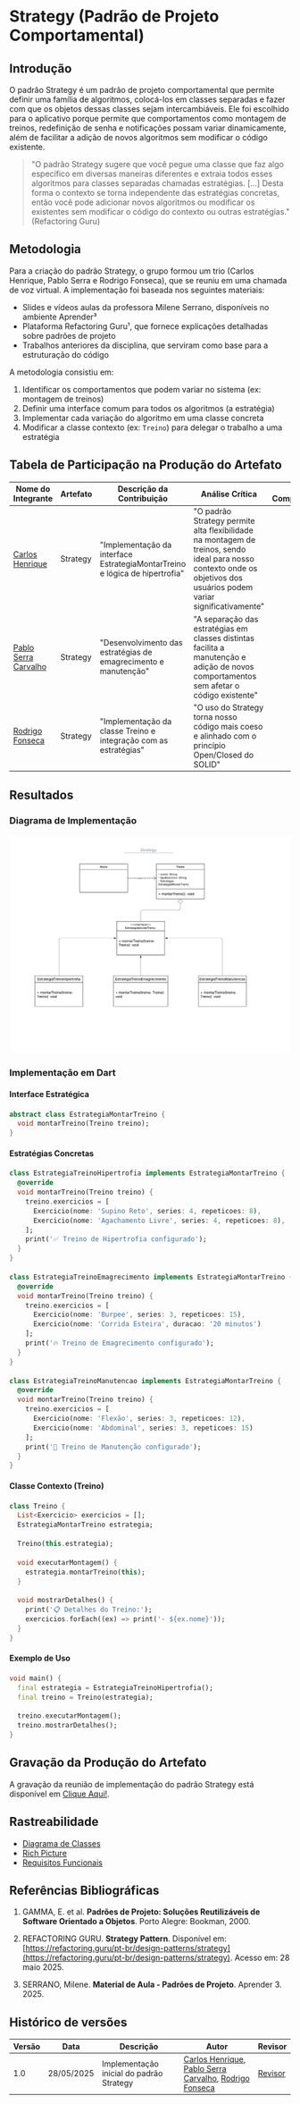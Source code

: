 # Strategy (Padrão de Projeto Comportamental)

## Introdução

O padrão Strategy é um padrão de projeto comportamental que permite definir uma família de algoritmos, colocá-los em classes separadas e fazer com que os objetos dessas classes sejam intercambiáveis. Ele foi escolhido para o aplicativo porque permite que comportamentos como montagem de treinos, redefinição de senha e notificações possam variar dinamicamente, além de facilitar a adição de novos algoritmos sem modificar o código existente.

> "O padrão Strategy sugere que você pegue uma classe que faz algo específico em diversas maneiras diferentes e extraia todos esses algoritmos para classes separadas chamadas estratégias. [...] Desta forma o contexto se torna independente das estratégias concretas, então você pode adicionar novos algoritmos ou modificar os existentes sem modificar o código do contexto ou outras estratégias." (Refactoring Guru)

## Metodologia

Para a criação do padrão Strategy, o grupo formou um trio (Carlos Henrique, Pablo Serra e Rodrigo Fonseca), que se reuniu em uma chamada de voz virtual. A implementação foi baseada nos seguintes materiais:

- Slides e vídeos aulas da professora Milene Serrano, disponíveis no ambiente Aprender³
- Plataforma Refactoring Guru¹, que fornece explicações detalhadas sobre padrões de projeto
- Trabalhos anteriores da disciplina, que serviram como base para a estruturação do código

A metodologia consistiu em:
1. Identificar os comportamentos que podem variar no sistema (ex: montagem de treinos)
2. Definir uma interface comum para todos os algoritmos (a estratégia)
3. Implementar cada variação do algoritmo em uma classe concreta
4. Modificar a classe contexto (ex: `Treino`) para delegar o trabalho a uma estratégia

## Tabela de Participação na Produção do Artefato

<center>

| Nome do Integrante | Artefato | Descrição da Contribuição | Análise Crítica | Link Comprobatório |
|--------------------|----------|---------------------------|-----------------|--------------------|
| [Carlos Henrique](https://github.com/carlinn1) | Strategy | "Implementação da interface EstrategiaMontarTreino e lógica de hipertrofia" | "O padrão Strategy permite alta flexibilidade na montagem de treinos, sendo ideal para nosso contexto onde os objetivos dos usuários podem variar significativamente" | []() |
| [Pablo Serra Carvalho](https://github.com/Pabloserrapxx) | Strategy | "Desenvolvimento das estratégias de emagrecimento e manutenção" | "A separação das estratégias em classes distintas facilita a manutenção e adição de novos comportamentos sem afetar o código existente" | []() |
| [Rodrigo Fonseca](https://github.com/rodfon3301) | Strategy | "Implementação da classe Treino e integração com as estratégias" | "O uso do Strategy torna nosso código mais coeso e alinhado com o princípio Open/Closed do SOLID" | []() |

</center>

## Resultados

### Diagrama de Implementação
![Diagrama de Implementação](../imagens/Strategy.png)

### Implementação em Dart

#### Interface Estratégica
```dart
abstract class EstrategiaMontarTreino {
  void montarTreino(Treino treino);
}
```

#### Estratégias Concretas
```dart
class EstrategiaTreinoHipertrofia implements EstrategiaMontarTreino {
  @override
  void montarTreino(Treino treino) {
    treino.exercicios = [
      Exercicio(nome: 'Supino Reto', series: 4, repeticoes: 8),
      Exercicio(nome: 'Agachamento Livre', series: 4, repeticoes: 8),
    ];
    print('✅ Treino de Hipertrofia configurado');
  }
}

class EstrategiaTreinoEmagrecimento implements EstrategiaMontarTreino {
  @override
  void montarTreino(Treino treino) {
    treino.exercicios = [
      Exercicio(nome: 'Burpee', series: 3, repeticoes: 15),
      Exercicio(nome: 'Corrida Esteira', duracao: '20 minutos')
    ];
    print('🔥 Treino de Emagrecimento configurado');
  }
}

class EstrategiaTreinoManutencao implements EstrategiaMontarTreino {
  @override
  void montarTreino(Treino treino) {
    treino.exercicios = [
      Exercicio(nome: 'Flexão', series: 3, repeticoes: 12),
      Exercicio(nome: 'Abdominal', series: 3, repeticoes: 15)
    ];
    print('🔄 Treino de Manutenção configurado');
  }
}
```

#### Classe Contexto (Treino)
```dart
class Treino {
  List<Exercicio> exercicios = [];
  EstrategiaMontarTreino estrategia;
  
  Treino(this.estrategia);
  
  void executarMontagem() {
    estrategia.montarTreino(this);
  }
  
  void mostrarDetalhes() {
    print('📋 Detalhes do Treino:');
    exercicios.forEach((ex) => print('- ${ex.nome}'));
  }
}
```

#### Exemplo de Uso
```dart
void main() {
  final estrategia = EstrategiaTreinoHipertrofia();
  final treino = Treino(estrategia);
  
  treino.executarMontagem();
  treino.mostrarDetalhes();
}
```

## Gravação da Produção do Artefato

A gravação da reunião de implementação do padrão Strategy está disponível em [Clique Aqui!](https://www.youtube.com/watch?v=kjwpgtzUJJ8).

## Rastreabilidade

- [Diagrama de Classes](https://unbarqdsw2025-1-turma01.github.io/2025.1-T01-_G3_EuMeAmo_Entrega_02/#/Modelagem/2.1.1.DiagramaDeClasses)
- [Rich Picture](https://unbarqdsw2025-1-turma01.github.io/2025.1-T01-_G3_EuMeAmo_Entrega_01/#/Base/1.2.2.RichPicture)
- [Requisitos Funcionais](https://unbarqdsw2025-1-turma01.github.io/2025.1-T01-_G3_EuMeAmo_Entrega_01/#/Base/1.5.6.Tabela-Requisitos)

## Referências Bibliográficas

1. GAMMA, E. et al. **Padrões de Projeto: Soluções Reutilizáveis de Software Orientado a Objetos**. Porto Alegre: Bookman, 2000.

2. REFACTORING GURU. **Strategy Pattern**. Disponível em: [https://refactoring.guru/pt-br/design-patterns/strategy](https://refactoring.guru/pt-br/design-patterns/strategy). Acesso em: 28 maio 2025.

3. SERRANO, Milene. **Material de Aula - Padrões de Projeto**. Aprender 3. 2025.

## Histórico de versões

| Versão | Data | Descrição | Autor | Revisor |
|--------|------|-----------|-------|---------|
| 1.0 | 28/05/2025 | Implementação inicial do padrão Strategy | [Carlos Henrique](https://github.com/carlinn1), [Pablo Serra Carvalho](https://github.com/Pabloserrapxx), [Rodrigo Fonseca](https://github.com/rodfon3301) | [Revisor]() |
